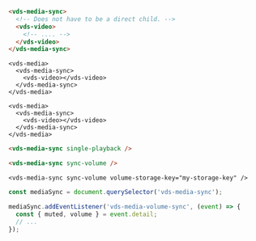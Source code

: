 <script>
import Docs from './_Docs.md';
</script>

<Docs>

```html copy|slot=usage
<vds-media-sync>
  <!-- Does not have to be a direct child. -->
  <vds-video>
    <!-- .... -->
  </vds-video>
</vds-media-sync>
```

```html|slot=usage-multiple
<vds-media>
  <vds-media-sync>
    <vds-video></vds-video>
  </vds-media-sync>
</vds-media>

<vds-media>
  <vds-media-sync>
    <vds-video></vds-video>
  </vds-media-sync>
</vds-media>
```

```html copy|slot=single-playback
<vds-media-sync single-playback />
```

```html copy|slot=sync-volume
<vds-media-sync sync-volume />
```

```html|slot=volume-storage
<vds-media-sync sync-volume volume-storage-key="my-storage-key" />
```

```js copyHighlight|slot=volume-sync-event{3-6}
const mediaSync = document.querySelector('vds-media-sync');

mediaSync.addEventListener('vds-media-volume-sync', (event) => {
  const { muted, volume } = event.detail;
  // ...
});
```

</Docs>
